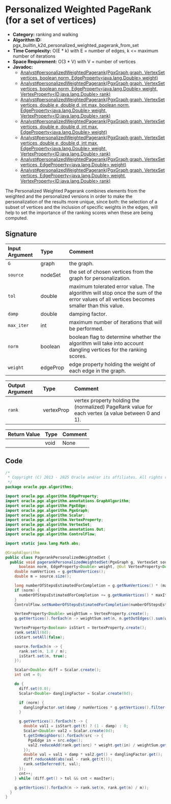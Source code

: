 # Personalized Weighted PageRank (for a set of vertices)

- **Category:** ranking and walking
- **Algorithm ID:** pgx_builtin_k2d_personalized_weighted_pagerank_from_set
- **Time Complexity:** O(E * k) with E = number of edges, k <= maximum number of iterations
- **Space Requirement:** O(3 * V) with V = number of vertices
- **Javadoc:**
  - [Analyst#personalizedWeightedPagerank(PgxGraph graph, VertexSet<ID> vertices, boolean norm, EdgeProperty<java.lang.Double> weight)](https://docs.oracle.com/en/database/oracle/property-graph/25.1/spgjv/oracle/pgx/api/Analyst.html#personalizedWeightedPagerank_oracle_pgx_api_PgxGraph_oracle_pgx_api_VertexSet_boolean_oracle_pgx_api_EdgeProperty_)
  - [Analyst#personalizedWeightedPagerank(PgxGraph graph, VertexSet<ID> vertices, boolean norm, EdgeProperty<java.lang.Double> weight, VertexProperty<ID,java.lang.Double> rank)](https://docs.oracle.com/en/database/oracle/property-graph/25.1/spgjv/oracle/pgx/api/Analyst.html#personalizedWeightedPagerank_oracle_pgx_api_PgxGraph_oracle_pgx_api_VertexSet_boolean_oracle_pgx_api_EdgeProperty_oracle_pgx_api_VertexProperty_)
  - [Analyst#personalizedWeightedPagerank(PgxGraph graph, VertexSet<ID> vertices, double e, double d, int max, boolean norm, EdgeProperty<java.lang.Double> weight, VertexProperty<ID,java.lang.Double> rank)](https://docs.oracle.com/en/database/oracle/property-graph/25.1/spgjv/oracle/pgx/api/Analyst.html#personalizedWeightedPagerank_oracle_pgx_api_PgxGraph_oracle_pgx_api_VertexSet_double_double_int_boolean_oracle_pgx_api_EdgeProperty_oracle_pgx_api_VertexProperty_)
  - [Analyst#personalizedWeightedPagerank(PgxGraph graph, VertexSet<ID> vertices, double e, double d, int max, EdgeProperty<java.lang.Double> weight)](https://docs.oracle.com/en/database/oracle/property-graph/25.1/spgjv/oracle/pgx/api/Analyst.html#personalizedWeightedPagerank_oracle_pgx_api_PgxGraph_oracle_pgx_api_VertexSet_double_double_int_oracle_pgx_api_EdgeProperty_)
  - [Analyst#personalizedWeightedPagerank(PgxGraph graph, VertexSet<ID> vertices, double e, double d, int max, EdgeProperty<java.lang.Double> weight, VertexProperty<ID,java.lang.Double> rank)](https://docs.oracle.com/en/database/oracle/property-graph/25.1/spgjv/oracle/pgx/api/Analyst.html#personalizedWeightedPagerank_oracle_pgx_api_PgxGraph_oracle_pgx_api_VertexSet_double_double_int_oracle_pgx_api_EdgeProperty_oracle_pgx_api_VertexProperty_)
  - [Analyst#personalizedWeightedPagerank(PgxGraph graph, VertexSet<ID> vertices, EdgeProperty<java.lang.Double> weight)](https://docs.oracle.com/en/database/oracle/property-graph/25.1/spgjv/oracle/pgx/api/Analyst.html#personalizedWeightedPagerank_oracle_pgx_api_PgxGraph_oracle_pgx_api_VertexSet_oracle_pgx_api_EdgeProperty_)
  - [Analyst#personalizedWeightedPagerank(PgxGraph graph, VertexSet<ID> vertices, EdgeProperty<java.lang.Double> weight, VertexProperty<ID,java.lang.Double> rank)](https://docs.oracle.com/en/database/oracle/property-graph/25.1/spgjv/oracle/pgx/api/Analyst.html#personalizedWeightedPagerank_oracle_pgx_api_PgxGraph_oracle_pgx_api_VertexSet_oracle_pgx_api_EdgeProperty_oracle_pgx_api_VertexProperty_)

The Personalized Weighted Pagerank combines elements from the weighted and the personalized versions in order to make the personalization of the results more unique, since both: the selection of a subset of vertices and the inclusion of specific weights in the edges, will help to set the importance of the ranking scores when these are being computed.

## Signature

| Input Argument | Type | Comment |
| :--- | :--- | :--- |
| `G` | graph | the graph. |
| `source` | nodeSet | the set of chosen vertices from the graph for personalization. |
| `tol` | double | maximum tolerated error value. The algorithm will stop once the sum of the error values of all vertices becomes smaller than this value. |
| `damp` | double | damping factor. |
| `max_iter` | int | maximum number of iterations that will be performed. |
| `norm` | boolean | boolean flag to determine whether the algorithm will take into account dangling vertices for the ranking scores. |
| `weight` | edgeProp<double> | edge property holding the weight of each edge in the graph. |

| Output Argument | Type | Comment |
| :--- | :--- | :--- |
| `rank` | vertexProp<double> | vertex property holding the (normalized) PageRank value for each vertex (a value between 0 and 1). |

| Return Value | Type | Comment |
| :--- | :--- | :--- |
| | void | None |

## Code

```java
/*
 * Copyright (C) 2013 - 2025 Oracle and/or its affiliates. All rights reserved.
 */
package oracle.pgx.algorithms;

import oracle.pgx.algorithm.EdgeProperty;
import oracle.pgx.algorithm.annotations.GraphAlgorithm;
import oracle.pgx.algorithm.PgxEdge;
import oracle.pgx.algorithm.PgxGraph;
import oracle.pgx.algorithm.Scalar;
import oracle.pgx.algorithm.VertexProperty;
import oracle.pgx.algorithm.VertexSet;
import oracle.pgx.algorithm.annotations.Out;
import oracle.pgx.algorithm.ControlFlow;

import static java.lang.Math.abs;

@GraphAlgorithm
public class PagerankPersonalizedWeightedSet {
  public void pagerankPersonalizedWeightedSet(PgxGraph g, VertexSet source, double tol, double damp, int maxIter,
      boolean norm, EdgeProperty<Double> weight, @Out VertexProperty<Double> rank) {
    double numVertices = g.getNumVertices();
    double m = source.size();

    long numberOfStepsEstimatedForCompletion = g.getNumVertices() * (maxIter * 2 + 4) + maxIter + source.size();
    if (norm) {
      numberOfStepsEstimatedForCompletion += g.getNumVertices() * maxIter;
    }
    ControlFlow.setNumberOfStepsEstimatedForCompletion(numberOfStepsEstimatedForCompletion);

    VertexProperty<Double> weightSum = VertexProperty.create();
    g.getVertices().forEach(n -> weightSum.set(n, n.getOutEdges().sum(weight)));

    VertexProperty<Boolean> isStart = VertexProperty.create();
    rank.setAll(0d);
    isStart.setAll(false);

    source.forEach(n -> {
      rank.set(n, 1.0 / m);
      isStart.set(n, true);
    });

    Scalar<Double> diff = Scalar.create();
    int cnt = 0;

    do {
      diff.set(0.0);
      Scalar<Double> danglingFactor = Scalar.create(0d);

      if (norm) {
        danglingFactor.set(damp / numVertices * g.getVertices().filter(n -> n.getOutDegree() == 0).sum(rank));
      }

      g.getVertices().forEach(t -> {
        double val1 = isStart.get(t) ? (1 - damp) : 0;
        Scalar<Double> val2 = Scalar.create(0d);
        t.getInNeighbors().forEach(src -> {
          PgxEdge in = src.edge();
          val2.reduceAdd(rank.get(src) * weight.get(in) / weightSum.get(src));
        });
        double val = val1 + damp * val2.get() + danglingFactor.get();
        diff.reduceAdd(abs(val - rank.get(t)));
        rank.setDeferred(t, val);
      });
      cnt++;
    } while (diff.get() > tol && cnt < maxIter);

    g.getVertices().forEach(n -> rank.set(n, rank.get(n) / m));
  }
}
```
